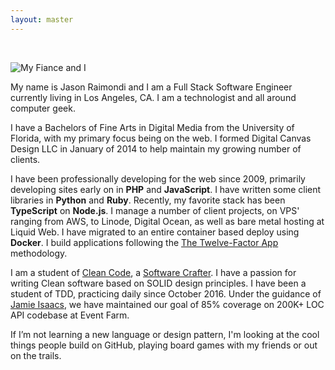 ```yaml
---
layout: master
---
```


<br />

![My Fiance and I](https://res.cloudinary.com/jmondi/image/upload/v1535413138/IMG_6696.jpg)

My name is Jason Raimondi and I am a Full Stack Software Engineer currently living in Los Angeles, CA. I am a technologist and all around computer geek.

I have a Bachelors of Fine Arts in Digital Media from the University of Florida, with my primary focus being on the web. I formed Digital Canvas Design LLC in January of 2014 to help maintain my growing number of clients.

I have been professionally developing for the web since 2009, primarily developing sites early on in **PHP** and **JavaScript**. I have written some client libraries in **Python** and **Ruby**. Recently, my favorite stack has been **TypeScript** on **Node.js**. I manage a number of client projects, on VPS' ranging from AWS, to Linode, Digital Ocean, as well as bare metal hosting at Liquid Web. I have migrated to an entire container based deploy using **Docker**. I build applications following the [The Twelve-Factor App](https://12factor.net/) methodology.

I am a student of [Clean Code](https://cleancoders.com/), a [Software Crafter](https://scna.softwarecraftsmanship.org/).  I have a passion for writing Clean software based on SOLID design principles. I have been a student of TDD, practicing daily since October 2016. Under the guidance of [Jamie Isaacs](https://www.jamieisaacs.com/), we have maintained our goal of 85% coverage on 200K+ LOC API codebase at Event Farm.

If I’m not learning a new language or design pattern, I'm looking at the cool things people build on GitHub, playing board games with my friends or out on the trails.
